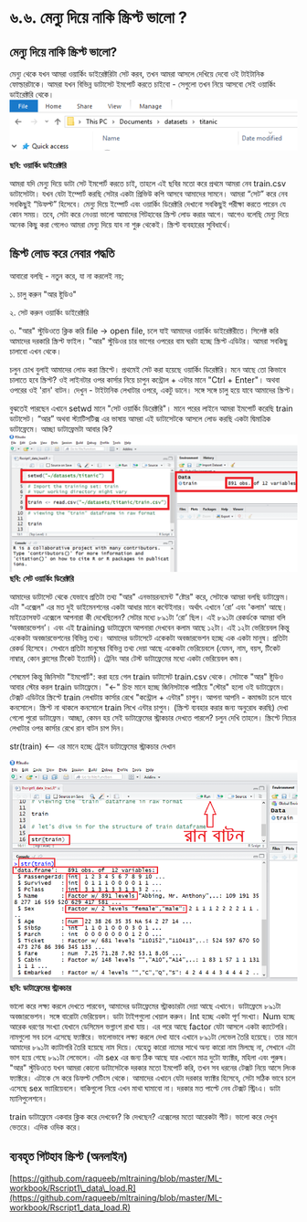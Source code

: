 # ৬.৬. মেন্যু দিয়ে নাকি স্ক্রিপ্ট ভালো ?

## মেন্যু দিয়ে নাকি স্ক্রিপ্ট ভালো?

মেন্যু থেকে যখন আমরা ওয়ার্কিং ডাইরেক্টরিটা সেট করব, তখন আমরা আসলে দেখিয়ে দেবো ওই টাইটানিক ফোল্ডারটাকে। আমরা যখন বিভিন্ন ডাটাসেট ইমপোর্ট করতে চাইবো - সেগুলো তখন নিয়ে আসবো সেই ওয়ার্কিং ডাইরেক্টরি থেকে।![](../.gitbook/assets/directory.PNG)

**ছবি: ওয়ার্কিং ডাইরেক্টরি**

আমরা যদি মেন্যু দিয়ে ডাটা সেট ইমপোর্ট করতে চাই, তাহলে এই ছবির মতো করে প্রথমে আমরা নেব train.csv ডাটাসেটটা। যখন যেটা ইম্পোর্ট করছি সেটার একটা প্রিভিউ কপি আসবে আমাদের সামনে। আমরা “সেট” করে নেব সবকিছুই “ডিফল্ট” হিসেবে। মেন্যু দিয়ে ইম্পোর্ট এবং ওয়ার্কিং ডিরেক্টরি দেখানো সবকিছুই পরীক্ষা করতে পারেন যে কোন সময়। তবে, সেটা করে নেওয়া ভালো আমাদের গিটহাবের স্ক্রিপ্ট লোড করার আগে। আগেও বলেছি মেন্যু দিয়ে অনেক কিছু করা গেলেও আমরা মেন্যু দিয়ে যাব না শুরু থেকেই। স্ক্রিপ্ট ব্যবহারের সুবিধার্থে।

## স্ক্রিপ্ট লোড করে নেবার পদ্ধতি

আবারো বলছি - নতুন করে, যা না করলেই নয়;

১. চালু করুন "আর ষ্টুডিও"

২. সেট করুন ওয়ার্কিং ডাইরেক্টরি

৩. "আর" স্টুডিওতে ক্লিক করি file → open file, চলে যাই আমাদের ওয়ার্কিং ডাইরেক্টরীতে। সিলেক্ট করি আমাদের দরকারি স্ক্রিপ্ট ফাইল। "আর" স্টুডিওর চার ভাগের ওপরের বাম ঘরটা হচ্ছে স্ক্রিপ্ট এডিটর। আমরা সবকিছু চালাবো এখন থেকে।

চলুন চোখ বুলাই আমাদের লোড করা স্ক্রিপ্টে। প্রথমেই সেট করা হয়েছে ওয়ার্কিং ডিরেক্টরি। মনে আছে তো কিভাবে চালাতে হবে স্ক্রিপ্ট? ওই লাইনটার ওপর কার্সার নিয়ে চাপুন কন্ট্রোল + এন্টার মানে "Ctrl + Enter"। অথবা ওপরের ওই 'রান' বাটন। দেখুন - টাইটানিক লেখাটার ওপরে, একটু ডানে। সঙ্গে সঙ্গে চালু হয়ে যাবে আমাদের স্ক্রিপ্ট।

বুঝতেই পারছেন এখানে setwd মানে "সেট ওয়ার্কিং ডিরেক্টরি"। মানে পরের লাইনে আমরা ইমপোর্ট করেছি train ডাটাসেট। “আর” অথবা স্ট্যাটিসটিক্স এর ভাষায় আমরা এই ডাটাসেটকে আসলে লোড করছি একটা দ্বিমাত্রিক ডাটাফ্রেমে। আচ্ছা ডাটাফ্রেমটা আবার কি?  
![](../.gitbook/assets/script.png)**ছবি: সেট ওয়ার্কিং ডিরেক্টরি**

আমাদের ডাটাসেট থেকে যেভাবে প্রতিটা তথ্য "আর" এনভায়রনমেন্ট "ষ্টোর" করে, সেটাকে আমরা বলছি ডাটাফ্রেম। এটা "এক্সেল" এর মত দুই ডাইমেনশনের একটা আধার মানে কন্টেইনার। অর্থাৎ এখানে ‘রো’ এবং 'কলাম' আছে। মাইক্রোসফট এক্সেলে আপনারা কী দেখেছিলেন? সেটার মধ্যে ৮৯১টা ‘রো’ ছিল। এই ৮৯১টা রেকর্ডকে আমরা বলি ‘অবজারভেশন’। এবং এই training ডাটাফ্রেমে আপনারা দেখবেন কলাম আছে ১২টা। এই ১২টা ভেরিয়েবল কিন্তু একেকটা অবজারভেশনের বিভিন্ন তথ্য। আমাদের ডাটাসেটে একেকটা অবজারভেশন হচ্ছে এক একটা মানুষ। প্রতিটা রেকর্ড হিসেবে। সেখানে প্রতিটা মানুষের বিভিন্ন তথ্য দেয়া আছে একেকটা ভেরিয়েবলে \(যেমন, নাম, বয়স, টিকেট নাম্বার, কোন ক্লাসের টিকেট ইত্যাদি\)। ট্রেনিং আর টেস্ট ডাটাফ্রেমের মধ্যে একটা ভেরিয়েবল কম।

শেষমেশ কিন্তু জিনিসটা "ইমপোর্ট": করা হয়ে গেল train ডাটাসেট train.csv থেকে। সেটাকে "আর" ষ্টুডিও আবার স্টোর করল train ডাটাফ্রেমে। "&lt;-" চিহ্ন মানে হচ্ছে জিনিসটাকে পাঠিয়ে "স্টোর" হলো ওই ডাটাফ্রেমে। টেক্সট এডিটরে স্ক্রিপ্টে train লেখাটায় কার্সার রেখে "কন্ট্রোল + এন্টার" চাপুন। আপনা আপনি - কমান্ডটা চলে যাবে কনসোলে। স্ক্রিপ্ট না থাকলে কনসোলে train লিখে এন্টার চাপুন। \(স্ক্রিপ্ট ব্যবহার করার জন্য অনুরোধ করছি\) দেখা গেলো পুরো ডাটাফ্রেম। আচ্ছা, কেমন হয় সেই ডাটাফ্রেমের স্ট্রাকচার দেখতে পারলে? চলুন দেখি তাহলে। স্ক্রিপ্টে নিচের লেখাটার ওপর কার্সার রেখে রান বাটন চাপ দিন।

str\(train\) &lt;-- এর মানে হচ্ছে ট্রেইন ডাটাফ্রেমের স্ট্রাকচার দেখান

![](../.gitbook/assets/str.png)**ছবি: ডাটাফ্রেমের স্ট্রাকচার**

ভালো করে লক্ষ্য করলে দেখতে পারবেন, আমাদের ডাটাফ্রেমের স্ট্রাকচারটা দেয়া আছে এখানে। ডাটাফ্রেমে ৮৯১টা অবজারভেশন। সঙ্গে বারোটা ভেরিয়েবল। ডাটা টাইপগুলো খেয়াল করুন। Int হচ্ছে একটা পূর্ণ সংখ্যা। Num হচ্ছে আরেক ধরণের সংখ্যা যেখানে ডেসিমেল ভগ্নাংশ রাখা যায়। এর পরে আছে factor যেটা আসলে একটা ক্যাটেগরি। নামগুলো সব চলে এসেছে ফ্যাক্টরে। ভালোভাবে লক্ষ্য করলে দেখা যাবে এখানে ৮৯১টা লেভেল তৈরি হয়েছে। তার মানে আমাদের ৮৯১টা ক্যাটাগরি তৈরি হয়েছে নাম দিয়ে। যেহেতু কারো নামের সাথে অন্য কারো নাম মিলছে না, সেখানে এটা ভাগ হয়ে গেছে ৮৯১টা লেভেলে। এটা sex এর জন্য ঠিক আছে যার এখানে মাত্র দুটো ফ্যাক্টর, মহিলা এবং পুরুষ। "আর" স্টুডিওতে যখন আমরা কোনো ডাটাসেটকে দরকার মতো ইমপোর্ট করি, তখন সব ধরনের টেক্সট নিয়ে আসে লিংক ফ্যাক্টরে। এটাকে সে করে ডিফল্ট সেটিংস থেকে। আমাদের এখানে যেটা দরকার ফ্যাক্টর হিসেবে, সেটা সঠিক ভাবে চলে এসেছে sex ভ্যারিয়েবলে। বাকিগুলো নিয়ে এখন মাথা ঘামাবো না। দরকার মত পাল্টে নেব টেক্সট স্ট্রিংএ। ডাটা ম্যানিপুলেশনে।

train ডাটাফ্রেমে একবার ক্লিক করে দেখবেন? কি দেখছেন? এক্সেলের মতো আরেকটা শীট। ভালো করে দেখুন ভেতরে। এদিক ওদিক করে।

## ব্যবহৃত গিটহাব স্ক্রিপ্ট \(অনলাইন\)

[https://github.com/raqueeb/mltraining/blob/master/ML-workbook/Rscript1\_data\_load.R](https://github.com/raqueeb/mltraining/blob/master/ML-workbook/Rscript1_data_load.R)

